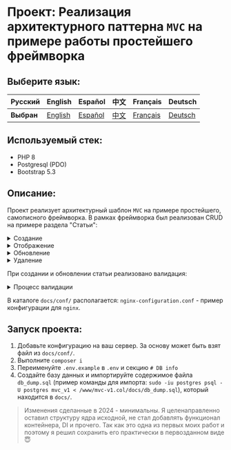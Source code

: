 # Проект: Реализация архитектурного паттерна `MVC` на примере работы простейшего фреймворка

## Выберите язык:

| Русский  | English                              | Español                              | 中文                              | Français                              | Deutsch                              |
|----------|--------------------------------------|--------------------------------------|---------------------------------|---------------------------------------|--------------------------------------|
| **Выбран** | [English](./docs/langs/README_en.md) | [Español](./docs/langs/README_es.md) | [中文](./docs/langs/README_zh.md) | [Français](./docs/langs/README_fr.md) | [Deutsch](./docs/langs/README_de.md) |

## Используемый стек:

- PHP 8
- Postgresql (PDO)
- Bootstrap 5.3

## Описание:

Проект реализует архитектурный шаблон `MVC` на примере простейшего, самописного фреймворка. В рамках фреймворка был реализован CRUD на примере раздела "Статьи":

<details>
  <summary>Создание</summary>

![ajax filter is in operation](./docs/img/mvc-create-article.gif)
</details>

<details>
  <summary>Отображение</summary>

![ajax filter is in operation](./docs/img/mvc-read-article.gif)
</details>

<details>
  <summary>Обновление</summary>

![ajax filter is in operation](./docs/img/mvc-update-article.gif)
</details>

<details>
  <summary>Удаление</summary>

![ajax filter is in operation](./docs/img/mvc-delete-article.gif)
</details>

При создании и обновлении статьи реализовано валидация:

<details>
  <summary>Процесс валидации</summary>

![ajax filter is in operation](./docs/img/mvc-validation.gif)
</details>

В каталоге `docs/conf/` располагается: `nginx-configuration.conf` - пример конфигурации для `nginx`.

## Запуск проекта:

1. Добавьте конфигурацию на ваш сервер. За основу может быть взят файл из `docs/conf/`.
2. Выполните `composer i`
3. Переименуйте `.env.example` в `.env` и секцию `# DB info`
4. Создайте базу данных и импортируйте содержимое файла `db_dump.sql` (пример команды для импорта: `sudo -iu postgres psql -U postgres mvc_v1 < /www/mvc-v1.col/docs/db_dump.sql`), который находится в `docs/`.

> Изменения сделанные в 2024 - минимальны. Я целенаправленно оставил структуру ядра исходной, не стал добавлять функционал контейнера, DI и прочего. Так как это одна из первых моих работ и поэтому я решил сохранить его практически в первозданном виде 😇